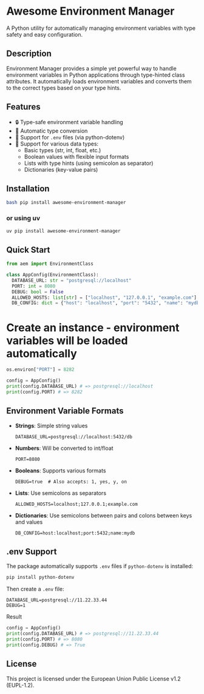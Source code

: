 # Awesome Environment Manager

A Python utility for automatically managing environment variables with type safety and easy configuration.

## Description

Environment Manager provides a simple yet powerful way to handle environment variables in Python applications through type-hinted class attributes. It automatically loads environment variables and converts them to the correct types based on your type hints.

## Features

- 🔒 Type-safe environment variable handling
- 🔄 Automatic type conversion
- 📝 Support for `.env` files (via python-dotenv)
- 🎯 Support for various data types:
  - Basic types (str, int, float, etc.)
  - Boolean values with flexible input formats
  - Lists with type hints (using semicolon as separator)
  - Dictionaries (key-value pairs)

## Installation

```bash
bash pip install awesome-environment-manager
```

### or using uv

```bash
uv pip install awesome-environment-manager
```

## Quick Start

```python
from aem import EnvironmentClass

class AppConfig(EnvironmentClass):
  DATABASE_URL: str = "postgresql://localhost"
  PORT: int = 8080
  DEBUG: bool = False
  ALLOWED_HOSTS: list[str] = ["localhost", "127.0.0.1", "example.com"]
  DB_CONFIG: dict = {"host": "localhost", "port": "5432", "name": "mydb"}
```

# Create an instance - environment variables will be loaded automatically

```python
os.environ["PORT"] = 8282

config = AppConfig()
print(config.DATABASE_URL) # => postgresql://localhost
print(config.PORT) # => 8282
```

## Environment Variable Formats

- **Strings**: Simple string values
  ```
  DATABASE_URL=postgresql://localhost:5432/db
  ```

- **Numbers**: Will be converted to int/float
  ```
  PORT=8080
  ```

- **Booleans**: Supports various formats
  ```
  DEBUG=true  # Also accepts: 1, yes, y, on
  ```

- **Lists**: Use semicolons as separators
  ```
  ALLOWED_HOSTS=localhost;127.0.0.1;example.com
  ```

- **Dictionaries**: Use semicolons between pairs and colons between keys and values
  ```
  DB_CONFIG=host:localhost;port:5432;name:mydb
  ```

## .env Support

The package automatically supports `.env` files if `python-dotenv` is installed:

```bash
pip install python-dotenv
```

Then create a `.env` file:

```
DATABASE_URL=postgresql://11.22.33.44
DEBUG=1
```

Result

```python
config = AppConfig()
print(config.DATABASE_URL) # => postgresql://11.22.33.44
print(config.PORT) # => 8080
print(config.DEBUG) # => True
```

## License

This project is licensed under the European Union Public License v1.2 (EUPL-1.2).

